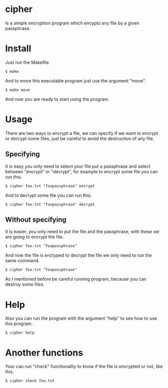 # cipher
Is a simple encryption program which encypts any file by a given passphrase.

# Install
Just run the Makefile.
```
$ make
```
And to move this executable program just use the argument "move".
```
$ make move
```
And now you are ready to start using the program.

# Usage
There are two ways to encrypt a file, we can specify if we want to encrypt or decrypt some files, just be careful to avoid the destruction of any file.
## Specifying
It is easy you only need to select your file put a passphrase and select between "encrypt" or "decrypt", for example to encrypt some  file you can run this.
```
$ cipher foo.txt "foopassphrase" encrypt
```
And to decrypt some file you can run this.
```
$ cipher foo.txt "foopassphrase" decrypt
```
## Without specifying
It is easier, you only need to put the file and the passphrase, with these we are going to encrypt the file.
```
$ cipher foo.txt "foopassphrase"
```
And now the file is enctyped to decrypt the file we only need to run the same command.
```
$ cipher foo.txt "foopassphrase"
```
As I mentioned before be careful running program, because you can destroy some files.
# Help
Also you can run the program with the argument "help" to see how to use this program.
```
$ cipher help
```
# Another functions
Your can run "check" functionality to know if the file is encrypted or not, like this.
```
$ cipher check foo.txt
```